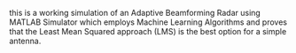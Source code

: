 this is a working simulation of an Adaptive Beamforming Radar using MATLAB Simulator which employs Machine Learning Algorithms and proves that the Least Mean Squared approach (LMS) is the best option for a simple antenna.
